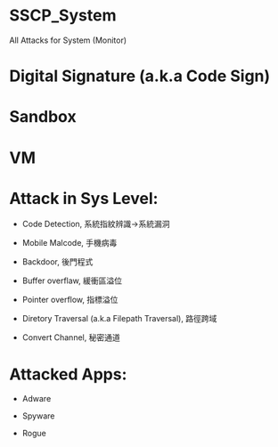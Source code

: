 # SSCP_System
All Attacks for System (Monitor)

# Digital Signature (a.k.a Code Sign)

# Sandbox

# VM

# Attack in Sys Level:

* Code Detection, 系統指紋辨識->系統漏洞

* Mobile Malcode, 手機病毒

* Backdoor, 後門程式

* Buffer overflaw, 緩衝區溢位

* Pointer overflow, 指標溢位

* Diretory Traversal (a.k.a Filepath Traversal), 路徑跨域

* Convert Channel, 秘密通道

# Attacked Apps:

* Adware

* Spyware

* Rogue

